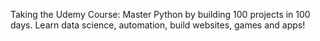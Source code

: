 Taking the Udemy Course: Master Python by building 100 projects in 100 days. Learn data science, automation, build websites, games and apps!